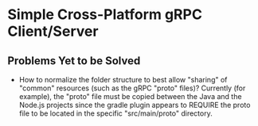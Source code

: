 # Simple Cross-Platform gRPC Client/Server

## Problems Yet to be Solved

- How to normalize the folder structure to best allow "sharing" of "common" resources
  (such as the gRPC "proto" files)?  Currently (for example), the "proto" file must be
  copied between the Java and the Node.js projects since the gradle plugin appears to
  REQUIRE the proto file to be located in the specific "src/main/proto" directory.

